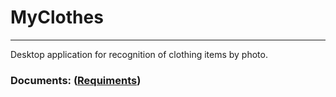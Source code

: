 # MyClothes
____
Desktop application for recognition of clothing items by photo.
### Documents: ([Requiments](https://github.com/widbnudb/MyClothes/blob/master/Documents/Requirments.md))


